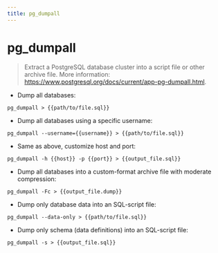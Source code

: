 ```yaml
---
title: pg_dumpall
---
```

# pg_dumpall

> Extract a PostgreSQL database cluster into a script file or other archive file.
> More information: <https://www.postgresql.org/docs/current/app-pg-dumpall.html>.

- Dump all databases:

`pg_dumpall > {{path/to/file.sql}}`

- Dump all databases using a specific username:

`pg_dumpall --username={{username}} > {{path/to/file.sql}}`

- Same as above, customize host and port:

`pg_dumpall -h {{host}} -p {{port}} > {{output_file.sql}}`

- Dump all databases into a custom-format archive file with moderate compression:

`pg_dumpall -Fc > {{output_file.dump}}`

- Dump only database data into an SQL-script file:

`pg_dumpall --data-only > {{path/to/file.sql}}`

- Dump only schema (data definitions) into an SQL-script file:

`pg_dumpall -s > {{output_file.sql}}`
